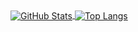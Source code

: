 <a href="https://github.com/luochen1990">
  <img align="center" alt="GitHub Stats" src="https://github-readme-stats.vercel.app/api?theme=radical&username=luochen1990&show_icons=true&include_all_commits=true" />
</a>
<a href="https://github.com/luochen1990">
  <img align="center" alt="Top Langs" src="https://github-readme-stats.vercel.app/api/top-langs/?theme=radical&username=luochen1990&layout=compact" />
</a>

<!--
**luochen1990/luochen1990** is a ✨ _special_ ✨ repository because its `README.md` (this file) appears on your GitHub profile.

Here are some ideas to get you started:

### Hi there 👋
- 🔭 I’m currently working on ...
- 🌱 I’m currently learning ...
- 👯 I’m looking to collaborate on ...
- 🤔 I’m looking for help with ...
- 💬 Ask me about ...
- 📫 How to reach me: ...
- 😄 Pronouns: ...
- ⚡ Fun fact: ...
-->
